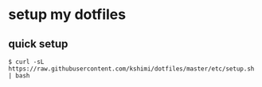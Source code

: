 # setup my dotfiles

## quick setup

```console
$ curl -sL https://raw.githubusercontent.com/kshimi/dotfiles/master/etc/setup.sh | bash
```
